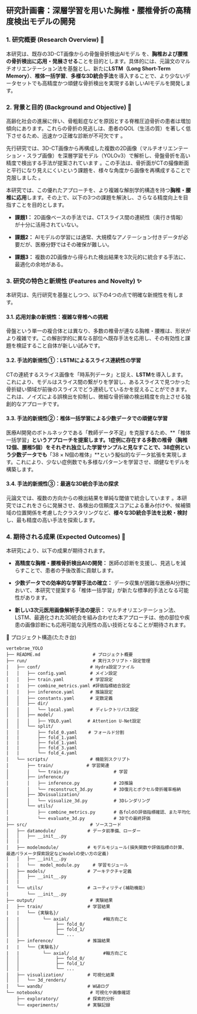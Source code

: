 ## **研究計画書：深層学習を用いた胸椎・腰椎骨折の高精度検出モデルの開発**

### 1. 研究概要 (Research Overview) 📝

本研究は、既存の3D-CT画像からの骨盤骨折検出AIモデル を、**胸椎および腰椎の骨折検出に応用・発展させる**ことを目的とします。具体的には、元論文のマルチオリエンテーション法を基盤とし、新たに**LSTM（Long Short-Term Memory）**、**椎体一括学習**、**多様な3D統合手法**を導入することで、より少ないデータセットでも高精度かつ頑健な骨折検出を実現する新しいAIモデルを開発します。

### 2. 背景と目的 (Background and Objective) 🎯

高齢化社会の進展に伴い、骨粗鬆症などを原因とする脊椎圧迫骨折の患者は増加傾向にあります。これらの骨折の見逃しは、患者のQOL（生活の質）を著しく低下させるため、迅速かつ正確な診断が不可欠です 。

先行研究では、3D-CT画像から再構成した複数の2D画像（マルチオリエンテーション・スラブ画像）を深層学習モデル（YOLOv3）で解析し、骨盤骨折を高い精度で検出する手法が提案されています 。この手法は、骨折面がCTの撮像断面と平行になり見えにくいという課題を、様々な角度から画像を再構成することで克服しました 。

本研究では、この優れたアプローチを、より複雑な解剖学的構造を持つ**胸椎・腰椎に応用**します。その上で、以下の3つの課題を解決し、さらなる精度向上を目指すことを目的とします。

- **課題1：** 2D画像ベースの手法では、CTスライス間の連続性（奥行き情報）が十分に活用されていない。
    
- **課題2：** AIモデルの学習には通常、大規模なアノテーション付きデータが必要だが、医療分野ではその確保が難しい。
    
- **課題3：** 複数の2D画像から得られた検出結果を3次元的に統合する手法に、最適化の余地がある。
    

### 3. 研究の特色と新規性 (Features and Novelty) ✨

本研究は、先行研究を基盤としつつ、以下の4つの点で明確な新規性を有します。

#### 3.1. 応用対象の新規性：複雑な脊椎への挑戦

骨盤という単一の複合体とは異なり、多数の椎骨が連なる胸椎・腰椎は、形状がより複雑です。この解剖学的に異なる部位へ既存手法を応用し、その有効性と課題を検証すること自体が新しい試みです。

#### 3.2. 手法的新規性①：LSTMによるスライス連続性の学習

CTの連続するスライス画像を「時系列データ」と捉え、**LSTM**を導入します。これにより、モデルはスライス間の繋がりを学習し、あるスライスで見つかった骨折疑い領域が前後のスライスでどう連続しているかを捉えることができます。これは、ノイズによる誤検出を抑制し、微細な骨折線の検出精度を向上させる独創的なアプローチです。

#### 3.3. 手法的新規性②：椎体一括学習による少数データでの頑健な学習

医療AI開発のボトルネックである「教師データ不足」を克服するため、**「椎体一括学習」**というアプローチを提案します。1症例に存在する多数の椎骨（胸椎12個、腰椎5個）をそれぞれ独立した学習サンプルと見なすことで、38症例という少数データでも**「38 × N個の椎体」**という擬似的なデータ拡張を実現します。これにより、少ない症例数でも多様なパターンを学習させ、頑健なモデルを構築します。

#### 3.4. 手法的新規性③：最適な3D統合手法の探求

元論文では、複数の方向からの検出結果を単純な閾値で統合しています 。本研究ではこれをさらに発展させ、各検出の信頼度スコアによる重み付けや、候補領域の位置関係を考慮したクラスタリングなど、**様々な3D統合手法を比較・検討**し、最も精度の高い手法を探索します。

### 4. 期待される成果 (Expected Outcomes) 🚀

本研究により、以下の成果が期待されます。

- **高精度な胸椎・腰椎骨折検出AIの開発：** 医師の診断を支援し、見逃しを減らすことで、患者の予後改善に貢献します。
    
- **少数データでの効率的な学習手法の確立：** データ収集が困難な医療AI分野において、本研究で提案する「椎体一括学習」が新たな標準的手法となる可能性があります。
    
- **新しい3次元医用画像解析手法の提示：** マルチオリエンテーション法、LSTM、最適化された3D統合を組み合わせた本アプローチは、他の部位や疾患の画像診断にも応用可能な汎用性の高い技術となることが期待されます。

📁 プロジェクト構造(たたき台)
```
vertebrae_YOLO
├── README.md                    # プロジェクト概要
├── run/                         # 実行スクリプト・設定管理
│   ├── conf/                   # Hydra設定ファイル
│   │   ├── config.yaml         # メイン設定
│   │   ├── train.yaml          # 学習設定
|   |   ├── combine_metrics.yaml #評価指標結合設定
│   │   ├── inference.yaml      # 推論設定
│   │   ├── constants.yaml      # 定数定義
│   │   ├── dir/
│   │   │   └── local.yaml      # ディレクトリパス設定
│   │   ├── model/
│   │   │   ├── YOLO.yaml      # Attention U-Net設定
│   │   └── split/
│   │       ├── fold_0.yaml　　 # フォールド分割
|   |       ├── fold_1.yaml
|   |       ├── fold_1.yaml
|   |       ├── fold_3.yaml
|   |       └── fold_4.yaml
│   └── scripts/                # 機能別スクリプト
│       ├── train/　　　　　　　 # 学習関連
│       │   └── train.py                 # 学習
│       ├── inference/
│       │   ├── inference.py             # 2D推論
│       │   └── reconstruct_3d.py        # 3D復元とボクセル骨折確率格納
│       ├── 3Dvisualization/
│       │   └── visualize_3d.py          # 3Dレンダリング
│       └── utils/
│           ├── combine_metrics.py       # 各foldの評価指標確認、また平均化
│           └── evaluate_3d.py           # 3Dでの最終評価
├── src/                        # ソースコード
│   ├── datamodule/            # データ前準備、ローダー
│   │   ├── __init__.py
|   |
│   ├── modelmodule/           # モデルモジュール(損失関数や評価指標の計算、最適パラメータ探索設定などmodelの使い方の定義)
│   │   ├── __init__.py
│   │   └──  model_module.py     # 学習モジュール
│   ├── models/                # アーキテクチャ定義
│   │   ├── __init__.py
|   |
│   └── utils/                 # ユーティリティ(補助機能)
│       └── __init__.py　　　　　　
├── output/                     # 実験結果
│   ├── train/                 # 学習結果
|   |   └── {実験名}/
|   |         └── axial/             #軸方向ごと
│   │              ├── fold_0/
│   │              ├── fold_1/
│   │              └── ...
│   ├── inference/             # 推論結果
|   |   └── {実験名}/
|   |         └── axial/             #軸方向ごと
│   │              ├── fold_0/
│   │              ├── fold_1/
│   │              └── ...
│   ├── visualization/         # 可視化結果
│   │   └── 3d_renders/
│   └── wandb/                 # W&Bログ
└── notebooks/                  # 可視化や画像確認
    ├── exploratory/           # 探索的分析
    └── experiments/           # 実験記録

```
